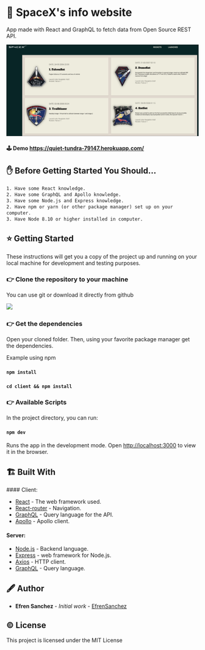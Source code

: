 # 🚀 SpaceX's info website 

App made with React and GraphQL to fetch data from Open Source REST API.

![Screenshot](./docs/capture.png)

#### 🕹️ Demo https://quiet-tundra-79147.herokuapp.com/

## ✋ Before Getting Started You Should…

    1. Have some React knowledge.
    2. Have some GraphQL and Apollo knowledge.
    3. Have some Node.js and Express knowledge.
    2. Have npm or yarn (or other package manager) set up on your computer.
    3. Have Node 8.10 or higher installed in computer.

## ⭐ Getting Started

These instructions will get you a copy of the project up and running on your local machine for development and testing purposes. 

### 👉 Clone the repository to your machine

You can use git or download it directly from github

![](https://imgur.com/bpHE9K6.png)

### 👉 Get the dependencies

Open your cloned folder. Then, using your favorite package manager get the dependencies.

Example using npm

#### `npm install`
#### `cd client && npm install`

### 👉 Available Scripts

In the project directory, you can run:

#### `npm dev`

Runs the app in the development mode. Open [http://localhost:3000](http://localhost:3000/) to view it in the browser.

## 🏗️ Built With

#### Client:

- [React](https://reactjs.org/docs/getting-started.html) - The web framework used.
- [React-router](https://reacttraining.com/react-router/) - Navigation.
- [GraphQL](https://graphql.org/) - Query language for the API.
- [Apollo](https://www.apollographql.com/) - Apollo client.

#### Server:
- [Node.js](https://nodejs.org) - Backend language.
- [Express](https://expressjs.com/) - web framework for Node.js.
- [Axios](https://github.com/axios/axios) - HTTP client.
- [GraphQL](https://graphql.org/) - Query language.


## 🖋️ Author

- **Efren Sanchez** - *Initial work* - [EfrenSanchez](https://github.com/EfrenSanchez)

## ©️ License

This project is licensed under the MIT License 